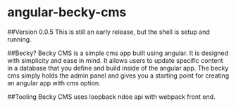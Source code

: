 # angular-becky-cms

##Version 0.0.5
This is still an early release, but the shell is setup and running.

##Becky?
Becky CMS is a simple cms app built using angular. It is designed with simplicity and ease in mind. It allows users to update specific content in a database that you define and build inside of the angular app. The becky cms simply holds the admin panel and gives you a starting point for creating an angular app with cms option.

##Tooling
Becky CMS uses loopback ndoe api with webpack front end.